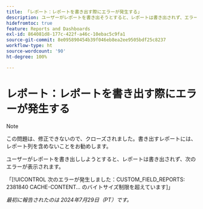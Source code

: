 ```yaml
---
title: 「レポート：レポートを書き出す際にエラーが発生する」
description: ユーザーがレポートを書き出そうとすると、レポートは書き出されず、エラーが表示されます。
hidefromtoc: true
feature: Reports and Dashboards
exl-id: 864081d8-177c-422f-a46c-10ebac5c9fa1
source-git-commit: 8e095890454b39f046eb8ea2ee9505bdf25c8237
workflow-type: ht
source-wordcount: '90'
ht-degree: 100%

---
```


# レポート：レポートを書き出す際にエラーが発生する

>[!NOTE]
>
>この問題は、修正できないので、クローズされました。書き出すレポートには、レポート列を含めないことをお勧めします。

ユーザーがレポートを書き出ししようとすると、レポートは書き出されず、次のエラーが表示されます。

「[!UICONTROL 次のエラーが発生しました：CUSTOM_FIELD_REPORTS: 2381840 CACHE-CONTENT… のバイトサイズ制限を超えています]」

_最初に報告されたのは 2024年7月29日（PT）です。_
